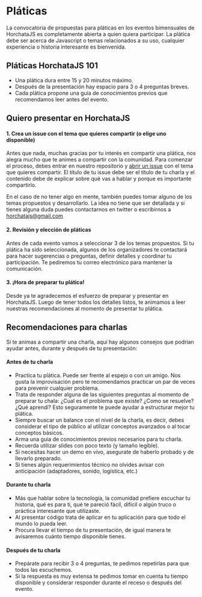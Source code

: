 # Pláticas

La convocatoria de propuestas para pláticas en los eventos bimensuales de HorchataJS es completamente abierta a quien quiera participar. La plática debe ser acerca de Javascript o temas relacionados a su uso, cualquier experiencia o historia interesante es bienvenida.

## Pláticas HorchataJS 101
- Una plática dura entre 15 y 20 minutos máximo.
- Después de la presentación hay espacio para 3 o 4 preguntas breves.
- Cada plática propone una guía de conocimientos previos que recomendamos leer antes del evento.

## Quiero presentar en HorchataJS

#### 1. Crea un issue con el tema que quieres compartir (o elige uno disponible)

Antes que nada, muchas gracias por tu interés en compartir una plática, nos alegra mucho que te animes a compartir con la comunidad. Para comenzar el proceso, debes entrar en nuestro repositorio y [abrir un issue](https://github.com/HorchataJS/platicas/issues) con el tema que quieres compartir. El título de tu issue debe ser el título de tu charla y el contenido debe de explicar sobre qué vas a hablar y porque es importante compartirlo.

En el caso de no tener algo en mente, también puedes tomar alguno de los temas propuestos y desarrollarlo. La idea no tiene que ser detallada y si tienes alguna duda puedes contactarnos en twitter o escribirnos a horchatajs@gmail.com

#### 2. Revisión y elección de pláticas

Antes de cada evento vamos a seleccionar 3 de los temas propuestos. Si tu plática ha sido seleccionada, algunos de los organizadores te contactará para hacer sugerencias o preguntas, definir detalles y coordinar tu participación. Te pediremos tu correo electrónico para mantener la comunicación.

#### 3. ¡Hora de preparar tu plática!
Desde ya te agradecemos el esfuerzo de preparar y presentar en HorchataJS. Luego de tener todos los detalles listos, te animamos a leer nuestras recomendaciones al momento de presentar tu plática.

## Recomendaciones para charlas 
Si te animas a compartir una charla, aquí hay algunos consejos que podrían ayudar antes, durante y después de tu presentación:

#### Antes de tu charla
- Practica tu plática. Puede ser frente al espejo o con un amigo. Nos gusta la improvisación pero te recomendamos practicar un par de veces para prevenir cualquier problema.
- Trata de responder alguna de las siguientes preguntas al momento de preparar tu chala: ¿Cual es el problema que existe? ¿Como se resuelve? ¿Qué aprendí? Esto seguramente te puede ayudar a estructurar mejor tu plática.
- Siempre buscar un balance con el nivel de la charla, es decir, debes considerar el tipo de público al utilizar conceptos avanzados o al tocar conceptos básicos.
- Arma una guia de conocimientos previos necesarios para tu charla.
- Recuerda utilizar slides con poco texto (y tamaño legible).
- Si necesitas hacer un demo en vivo, asegurate de haberlo probado y de llevarlo preparado.
- Si tienes algún requerimientos técnico no olvides avisar con anticipación (adaptadores, sonido, logística, etc.)

#### Durante tu charla
- Más que hablar sobre la tecnología, la comunidad prefiere escuchar tu historia, qué es para ti, qué te pareció fácil, difícil o algún truco o práctica interesante que utilizaste.
- Al presentar código trata de aplicar en tu aplicación para que todo el mundo lo pueda leer.
- Procura llevar el tiempo de tu presentación, de igual manera te avisaremos cuánto tiempo disponible tienes.

#### Después de tu charla

- Prepárate para recibir 3 o 4 preguntas, te pedimos repetirlas para que todos las escuchemos.
- Si la respuesta es muy extensa te pedimos tomar en cuenta tu tiempo disponible y considerar responder durante el receso o después del evento.


